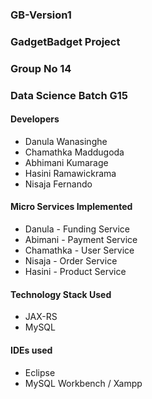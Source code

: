 ### GB-Version1
### GadgetBadget Project

### Group No 14
### Data Science Batch G15

#### Developers
 - Danula Wanasinghe
 - Chamathka Maddugoda
 - Abhimani Kumarage
 - Hasini Ramawickrama
 - Nisaja Fernando

#### Micro Services Implemented
 - Danula    - Funding Service
 - Abimani   - Payment Service
 - Chamathka - User Service
 - Nisaja    - Order Service
 - Hasini    - Product Service

#### Technology Stack Used
 - JAX-RS
 - MySQL

#### IDEs used
 - Eclipse
 - MySQL Workbench / Xampp
